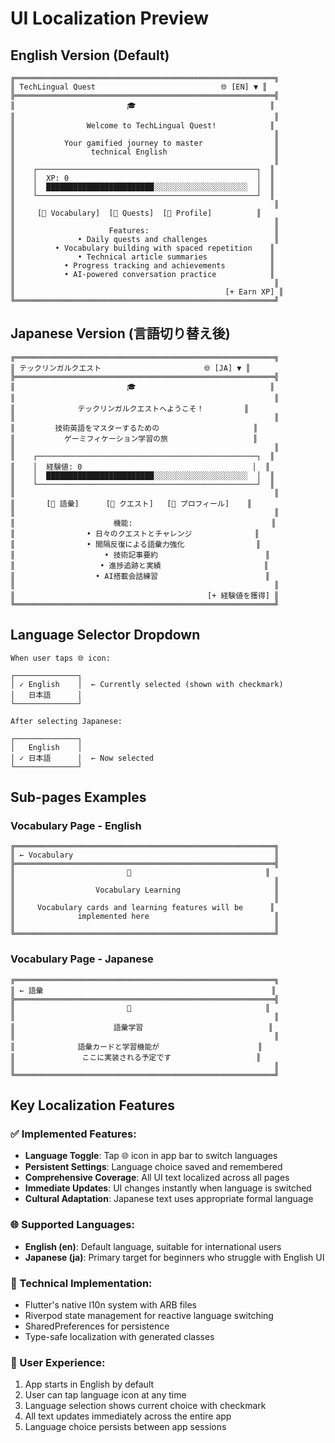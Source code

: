 # UI Localization Preview

## English Version (Default)
```
╔══════════════════════════════════════════════════════════╗
║ TechLingual Quest                            🌐 [EN] ▼ ║
╠══════════════════════════════════════════════════════════╣
║                         🎓                              ║
║                                                          ║
║                Welcome to TechLingual Quest!            ║
║                                                          ║
║           Your gamified journey to master                ║
║                 technical English                        ║
║                                                          ║
║    ┌─────────────────────────────────────────────────┐  ║
║    │  XP: 0                                          │  ║
║    │  ████████████████████████░░░░░░░░░░░░░░░░░░░░░  │  ║
║    └─────────────────────────────────────────────────┘  ║
║                                                          ║
║     [📖 Vocabulary]  [🏴 Quests]  [👤 Profile]          ║
║                                                          ║
║                     Features:                            ║
║              • Daily quests and challenges               ║
║         • Vocabulary building with spaced repetition    ║
║              • Technical article summaries              ║
║           • Progress tracking and achievements          ║
║           • AI-powered conversation practice            ║
║                                                          ║
║                                               [+ Earn XP] ║
╚══════════════════════════════════════════════════════════╝
```

## Japanese Version (言語切り替え後)
```
╔══════════════════════════════════════════════════════════╗
║ テックリンガルクエスト                       🌐 [JA] ▼ ║
╠══════════════════════════════════════════════════════════╣
║                         🎓                              ║
║                                                          ║
║              テックリンガルクエストへようこそ！         ║
║                                                          ║
║         技術英語をマスターするための                     ║
║           ゲーミフィケーション学習の旅                   ║
║                                                          ║
║    ┌─────────────────────────────────────────────────┐  ║
║    │  経験値: 0                                      │  ║
║    │  ████████████████████████░░░░░░░░░░░░░░░░░░░░░  │  ║
║    └─────────────────────────────────────────────────┘  ║
║                                                          ║
║       [📖 語彙]      [🏴 クエスト]   [👤 プロフィール]    ║
║                                                          ║
║                      機能:                               ║
║                • 日々のクエストとチャレンジ              ║
║                • 間隔反復による語彙力強化                ║
║                    • 技術記事要約                        ║
║                   • 進捗追跡と実績                       ║
║                  • AI搭載会話練習                        ║
║                                                          ║
║                                           [+ 経験値を獲得] ║
╚══════════════════════════════════════════════════════════╝
```

## Language Selector Dropdown
```
When user taps 🌐 icon:

┌──────────────┐
│ ✓ English    │  ← Currently selected (shown with checkmark)
│   日本語      │
└──────────────┘

After selecting Japanese:

┌──────────────┐
│   English    │
│ ✓ 日本語      │  ← Now selected
└──────────────┘
```

## Sub-pages Examples

### Vocabulary Page - English
```
╔══════════════════════════════════════════════════════════╗
║ ← Vocabulary                                             ║
╠══════════════════════════════════════════════════════════╣
║                         📖                              ║
║                                                          ║
║                  Vocabulary Learning                     ║
║                                                          ║
║     Vocabulary cards and learning features will be      ║
║              implemented here                            ║
║                                                          ║
╚══════════════════════════════════════════════════════════╝
```

### Vocabulary Page - Japanese
```
╔══════════════════════════════════════════════════════════╗
║ ← 語彙                                                   ║
╠══════════════════════════════════════════════════════════╣
║                         📖                              ║
║                                                          ║
║                      語彙学習                            ║
║                                                          ║
║              語彙カードと学習機能が                      ║
║               ここに実装される予定です                   ║
║                                                          ║
╚══════════════════════════════════════════════════════════╝
```

## Key Localization Features

### ✅ Implemented Features:
- **Language Toggle**: Tap 🌐 icon in app bar to switch languages
- **Persistent Settings**: Language choice saved and remembered
- **Comprehensive Coverage**: All UI text localized across all pages
- **Immediate Updates**: UI changes instantly when language is switched
- **Cultural Adaptation**: Japanese text uses appropriate formal language

### 🌐 Supported Languages:
- **English (en)**: Default language, suitable for international users
- **Japanese (ja)**: Primary target for beginners who struggle with English UI

### 🔧 Technical Implementation:
- Flutter's native l10n system with ARB files
- Riverpod state management for reactive language switching
- SharedPreferences for persistence
- Type-safe localization with generated classes

### 📱 User Experience:
1. App starts in English by default
2. User can tap language icon at any time
3. Language selection shows current choice with checkmark
4. All text updates immediately across the entire app
5. Language choice persists between app sessions
